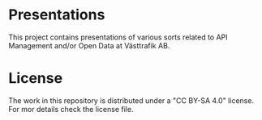# Presentations

This project contains presentations of various sorts related to API Management and/or Open Data at Västtrafik AB.

# License

The work in this repository is distributed under a "CC BY-SA 4.0" license. For mor details check the license file.
